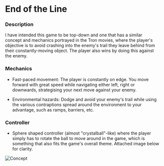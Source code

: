 # End of the Line

### Description
I have intended this game to be top-down and one that has a similar concept and mechanics portrayed in the Tron movies, where the player's objective is to avoid crashing into the enemy's trail they leave behind from their constantly-moving object. The player also wins by doing this against the enemy. 

### Mechanics
* Fast-paced movement: The player is constantly on edge. You move forward with great speed while navigating either left, right or downwards, strategising your next move against your enemy. 

* Environmental hazards: Dodge and avoid your enemy's trail while using the various contraptions spread around the environment to your advantage, such as ramps, barriers, etc.

### Controller
* Sphere shaped controller (almost "crystalball"-like) where the player simply has to rotate the ball to move around in the game, which is something that also fits the game's overall theme. Attached image below for clarity.

![Concept](https://github.com/Klumz/comp140-gam160-game/blob/master/Concept.png)

